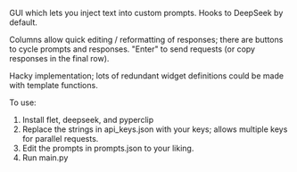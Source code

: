 GUI which lets you inject text into custom prompts. Hooks to DeepSeek by default.

Columns allow quick editing / reformatting of responses; there are buttons to cycle prompts and responses. "Enter" to send requests (or copy responses in the final row).

Hacky implementation; lots of redundant widget definitions could be made with template functions.

To use:
1. Install flet, deepseek, and pyperclip
2. Replace the strings in api_keys.json with your keys; allows multiple keys for parallel requests.
3. Edit the prompts in prompts.json to your liking.
4. Run main.py
